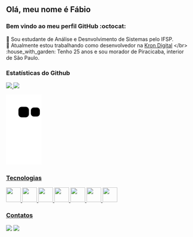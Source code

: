 ## Olá, meu nome é Fábio
### Bem vindo ao meu perfil GitHub :octocat:

:school_satchel: Sou estudante de Análise e Desnvolvimento de Sistemas pelo IFSP. </br>
🔭 Atualmente estou trabalhando como desenvolvedor na [Kron Digital]([https://www.linkedin.com/company/usina-de-codigos/](https://www.kron.digital/)) </br>
:house_with_garden: Tenho 25 anos e sou morador de Piracicaba, interior de São Paulo.

 ### Estatísticas do Github
<div>
<a href="https://github.com/fabioscarneiro">
<img height="180em" src="https://github-readme-stats.vercel.app/api?username=fabioscarneiro&show_icons=true&theme=dracula&include_all_commits=true&count_private=true"/>
<img height="180em" src="https://github-readme-stats.vercel.app/api/top-langs/?username=fabioscarneiro&layout=compact&langs_count=7&theme=dracula"/>
</div>
  
  ![Snake animation](https://github.com/fabioscarneiro/fabioscarneiro/blob/output/github-contribution-grid-snake.svg)

  ### Tecnologias
  <img src="https://cdn.jsdelivr.net/gh/devicons/devicon/icons/html5/html5-plain.svg" width="40" height="40" />
  <img src="https://cdn.jsdelivr.net/gh/devicons/devicon/icons/css3/css3-plain.svg" width="40" height="40" />
  <img src="https://cdn.jsdelivr.net/gh/devicons/devicon/icons/bootstrap/bootstrap-plain.svg" width="40" height="40" />
  <img src="https://cdn.jsdelivr.net/gh/devicons/devicon/icons/javascript/javascript-original.svg" width="40" height="40" />
  <img src="https://cdn.jsdelivr.net/gh/devicons/devicon/icons/dot-net/dot-net-plain-wordmark.svg" width="40" height="40" />
  <img src="https://cdn.jsdelivr.net/gh/devicons/devicon/icons/react/react-original.svg" width="40" height="40"  />
  <img src="https://cdn.jsdelivr.net/gh/devicons/devicon/icons/git/git-plain.svg" width="40" height="40" />

  ### Contatos
  
  <div>
<a href="https://www.linkedin.com/in/fabiosantosc" target="_blank"><img src="https://img.shields.io/badge/-LinkedIn-%230077B5?style=for-the-badge&logo=linkedin&logoColor=white" target="_blank"></a>
    <a href = "mailto:fabiosantos.carneiro@gmail.com"><img src="https://img.shields.io/badge/Gmail-D14836?style=for-the-badge&logo=gmail&logoColor=white" target="_blank"></a>
</div>
  
